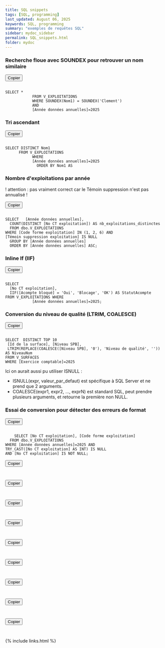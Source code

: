 ```yaml
---
title: SQL snippets
tags: [SQL, programming]
last_updated: August 06, 2025
keywords: SQL, programming
summary: "exemples de requêtes SQL"
sidebar: mydoc_sidebar
permalink: SQL_snippets.html
folder: mydoc
---
```


<script src="https://cdnjs.cloudflare.com/ajax/libs/clipboard.js/2.0.8/clipboard.min.js"></script>
<script>
var clipboard = new ClipboardJS('.copy-btn');
clipboard.on('success', function(e) {
    console.info('Texte copié :', e.text);
    e.clearSelection();
});
clipboard.on('error', function(e) {
    console.error('Erreur lors de la copie :', e);
});
</script>

### Recherche floue avec SOUNDEX pour retrouver un nom similaire

<!-- Bouton Copier -->
<button class="copy-btn" data-clipboard-target="#codeBlock1">Copier</button>
<pre><code id="codeBlock1">
SELECT *
            FROM V_EXPLOITATIONS
            WHERE SOUNDEX(Nom1) = SOUNDEX('Clement') 
            AND 
            [Année données annuelles]=2025
</code></pre>

### Tri ascendant 

<button class="copy-btn" data-clipboard-target="#codeBlock2">Copier</button>
<pre><code id="codeBlock2">
SELECT DISTINCT Nom1
      FROM V_EXPLOITATIONS
            WHERE
            [Année données annuelles]=2025
              ORDER BY Nom1 AS
</code></pre>

### Nombre d'exploitations par année 

! attention : pas vraiment correct car le Témoin suppression n'est pas annualisé !

<button class="copy-btn" data-clipboard-target="#codeBlock3">Copier</button>
<pre><code id="codeBlock3">
SELECT   [Année données annuelles], 
  COUNT(DISTINCT [No CT exploitation]) AS nb_exploitations_distinctes
  FROM dbo.V_EXPLOITATIONS
WHERE [Code forme exploitation] IN (1, 2, 6) AND
[Témoin suppression exploitation] IS NULL
  GROUP BY [Année données annuelles]
  ORDER BY [Année données annuelles] ASC;
</code></pre>


### Inline If (IIF)

<button class="copy-btn" data-clipboard-target="#codeBlock4">Copier</button>
<pre><code id="codeBlock4">
SELECT 
  [No CT exploitation],
  IIF([Acompte bloqué] = 'Oui', 'Blocage', 'OK') AS StatutAcompte
FROM V_EXPLOITATIONS WHERE
            [Année données annuelles]=2025;
</code></pre>

### Conversion du niveau de qualité (LTRIM, COALESCE)

<button class="copy-btn" data-clipboard-target="#codeBlock5">Copier</button>
<pre><code id="codeBlock5">
SELECT  DISTINCT TOP 10
 [Id de la surface], [Niveau SPB],  
 LTRIM(REPLACE(COALESCE([Niveau SPB], '0'), 'Niveau de qualité', '')) AS NiveauNum
FROM V_SURFACES
WHERE [Exercice comptable]=2025
</code></pre>

Ici on aurait aussi pu utiliser ISNULL : 
* ISNULL(expr, valeur_par_defaut) est spécifique à SQL Server et ne prend que 2 arguments.
* COALESCE(expr1, expr2, ..., exprN) est standard SQL, peut prendre plusieurs arguments, et retourne la première non NULL.


### Essai de conversion pour détecter des erreurs de format

<button class="copy-btn" data-clipboard-target="#codeBlock6">Copier</button>
<pre><code id="codeBlock6">
    SELECT [No CT exploitation], [Code forme exploitation]
  FROM dbo.V_EXPLOITATIONS
WHERE [Année données annuelles]=2025 AND
TRY_CAST([No CT exploitation] AS INT) IS NULL
AND [No CT exploitation] IS NOT NULL;
</code></pre>

<button class="copy-btn" data-clipboard-target="#codeBlock7">Copier</button>
<pre><code id="codeBlock7">
</code></pre>

<button class="copy-btn" data-clipboard-target="#codeBlock8">Copier</button>
<pre><code id="codeBlock8">
</code></pre>

<button class="copy-btn" data-clipboard-target="#codeBlock9">Copier</button>
<pre><code id="codeBlock9">
</code></pre>

<button class="copy-btn" data-clipboard-target="#codeBlock10">Copier</button>
<pre><code id="codeBlock10">
</code></pre>

<button class="copy-btn" data-clipboard-target="#codeBlock11">Copier</button>
<pre><code id="codeBlock11">
</code></pre>

<button class="copy-btn" data-clipboard-target="#codeBlock12">Copier</button>
<pre><code id="codeBlock12">
</code></pre>

<button class="copy-btn" data-clipboard-target="#codeBlock13">Copier</button>
<pre><code id="codeBlock13">
</code></pre>

<button class="copy-btn" data-clipboard-target="#codeBlock14">Copier</button>
<pre><code id="codeBlock14">
</code></pre>

<button class="copy-btn" data-clipboard-target="#codeBlock15">Copier</button>
<pre><code id="codeBlock15">
</code></pre>




{% include links.html %}
